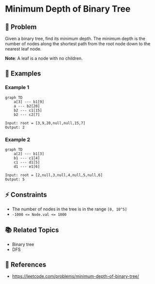 # Minimum Depth of Binary Tree

## 🚀 Problem  
Given a binary tree, find its minimum depth.
The minimum depth is the number of nodes along the shortest path from the root node down to the nearest leaf node.

**Note**: A leaf is a node with no children.

## 📝 Examples  

### Example 1
```mermaid
graph TD
    a[3] --- b1[9]
    a --- b2[20]
    b2 --- c1[15]
    b2 --- c2[7]
```

```
Input: root = [3,9,20,null,null,15,7]
Output: 2
```

### Example 2
```mermaid
graph TD
    a[2] --- b1[3]
    b1 --- c1[4]
    c1 --- d1[5]
    d1 --- e1[6]
```

```
Input: root = [2,null,3,null,4,null,5,null,6]
Output: 5
```

## ⚡ Constraints  
- The number of nodes in the tree is in the range `[0, 10^5]`
- `-1000 <= Node.val <= 1000`

## 📚 Related Topics  
- Binary tree
- DFS

## 🔗 References  
- https://leetcode.com/problems/minimum-depth-of-binary-tree/
